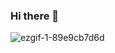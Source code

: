 
### Hi there 👋
![ezgif-1-89e9cb7d6d](https://user-images.githubusercontent.com/26182195/176655382-be956284-9cf3-40b1-ae09-c02a67297dca.gif)

<!--
**Empatixx/Empatixx** is a ✨ _special_ ✨ repository because its `README.md` (this file) appears on your GitHub profile.

Here are some ideas to get you started:

- 🔭 I’m currently working on ...
- 🌱 I’m currently learning ...
- 👯 I’m looking to collaborate on ...
- 🤔 I’m looking for help with ...
- 💬 Ask me about ...
- 📫 How to reach me: ...
- 😄 Pronouns: ...
- ⚡ Fun fact: ...
-->
